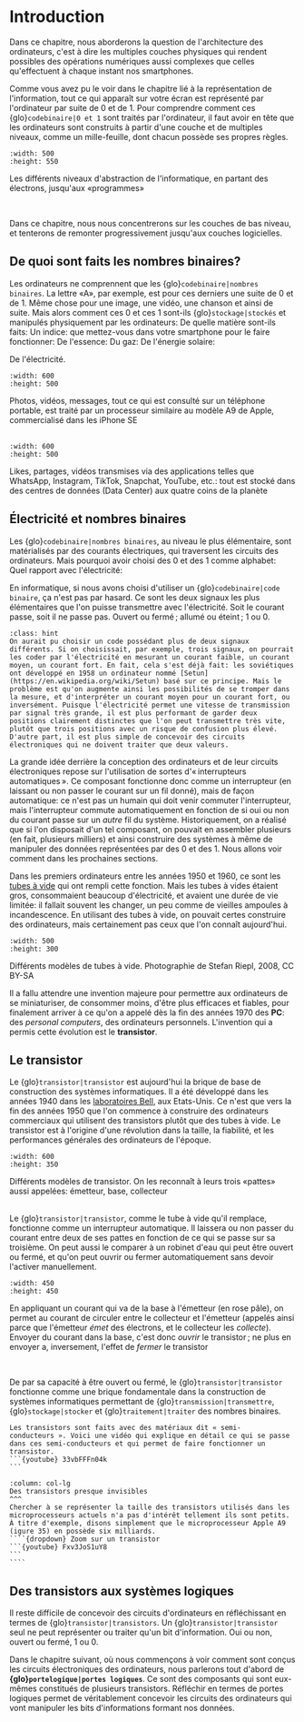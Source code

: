 # Introduction

Dans ce chapitre, nous aborderons la question de l'architecture des ordinateurs, c'est à dire les multiples couches physiques qui rendent possibles des opérations numériques aussi complexes que celles qu'effectuent à chaque instant nos smartphones. 

Comme vous avez pu le voir dans le chapitre lié à la représentation de l'information, tout ce qui apparaît sur votre écran est représenté par l'ordinateur par suite de 0 et de 1. Pour comprendre comment ces <span commented>{glo}`codebinaire|0 et 1` sont traités par l'ordinateur, il faut avoir en tête que les ordinateurs sont construits à partir d'une couche et de multiples niveaux, comme un mille-feuille, dont chacun possède ses propres règles. 

<!--
```{figure} media/abstractionlight.png
---
height: 400px
width: 250px
---
Les différents niveaux d'abstraction de l'informatique, en partant des électrons, jusqu'aux «programmes» 
```
-->

```{image} media/abstractionlight.png
:width: 500
:height: 550
```
Les différents niveaux d'abstraction de l'informatique, en partant des électrons, jusqu'aux «programmes»

<br>


Dans ce chapitre, nous nous concentrerons sur les couches de bas niveau, et tenterons de remonter progressivement jusqu'aux couches logicielles. 


## De quoi sont faits les nombres binaires? 

Les ordinateurs ne comprennent que les {glo}`codebinaire|nombres binaires`. La lettre «A», par exemple, est pour ces derniers une suite de 0 et de 1. Même chose pour une image, une vidéo, une chanson et ainsi de suite. Mais alors comment ces 0 et ces 1 sont-ils {glo}`stockage|stockés` et manipulés physiquement par les ordinateurs: De quelle matière sont-ils faits: Un indice: que mettez-vous dans votre smartphone pour le faire fonctionner: De l'essence: Du gaz: De l'énergie solaire: 

De l'électricité.

<!--
```{figure} media/iphonecpu.jpeg
---
height: 350px
width: 500px
---
Vos photos, vos vidéos, vos messages, tout ce que vous consultez sur votre téléphone portable, sont traitées par un processeur similaire au modèle A9 de Apple, commercialisé dans les iPhone SE. 
```
-->

```{image} media/iphonecpu.jpeg
:width: 600
:height: 500
```
Photos, vidéos, messages, tout ce qui est consulté sur un téléphone portable, est traité par un processeur similaire au modèle A9 de Apple, commercialisé dans les iPhone SE
<br> <br>

<!--
```{figure} media/datacenter.jpeg
---
height: 350px
width: 500px
---
Vos likes, vos partages, vos vidéos transmises via des applications telles que WhatsApp, Instagram, TikTok, Snapchat, YouTube, sont stockées dans des centres de données aux quatre coins de la planète. 
```
-->

```{image} media/datacenter.jpeg
:width: 600
:height: 500
```
Likes, partages, vidéos transmises via des applications telles que WhatsApp, Instagram, TikTok, Snapchat, YouTube, etc.: tout est stocké dans des centres de données (Data Center) aux quatre coins de la planète


## Électricité et nombres binaires

Les {glo}`codebinaire|nombres binaires`, au niveau le plus élémentaire, sont matérialisés par des <span commented>courants électriques</span><!-- REVIEW/JPP: discussion courant vs tension? -->, qui traversent les circuits des ordinateurs. Mais pourquoi avoir choisi des 0 et des 1 comme alphabet: Quel rapport avec l'électricité: 

En informatique, si nous avons choisi d'utiliser un {glo}`codebinaire|code binaire`, ça n'est pas par hasard. Ce sont les deux signaux les plus élémentaires que l'on puisse transmettre avec l'électricité. Soit le courant passe, soit il ne passe pas. Ouvert ou fermé ; allumé ou éteint ; 1 ou 0. 

```{admonition} Le saviez-vous?
:class: hint
On aurait pu choisir un code possédant plus de deux signaux différents. Si on choisissait, par exemple, trois signaux, on pourrait les coder par l'électricité en mesurant un courant faible, un courant moyen, un courant fort. En fait, cela s'est déjà fait: les soviétiques ont développé en 1958 un ordinateur nommé [Setun](https://en.wikipedia.org/wiki/Setun) basé sur ce principe. Mais le problème est qu'on augmente ainsi les possibilités de se tromper dans la mesure, et d'interpréter un courant moyen pour un courant fort, ou inversément. Puisque l'électricité permet une vitesse de transmission par signal très grande, il est plus performant de garder deux positions clairement distinctes que l'on peut transmettre très vite, plutôt que trois positions avec un risque de confusion plus élevé. D'autre part, il est plus simple de concevoir des circuits électroniques qui ne doivent traiter que deux valeurs.
```

La grande idée derrière la conception des ordinateurs et de leur circuits électroniques repose sur l'utilisation de sortes d'« interrupteurs automatiques ». Ce composant fonctionne donc comme un interrupteur (en laissant ou non passer le courant sur un fil donné), mais de façon automatique: ce n'est pas un humain qui doit venir commuter l'interrupteur, mais l'interrupteur commute automatiquement en fonction de si oui ou non du courant passe sur un _autre_ fil du système. Historiquement, on a réalisé que si l'on disposait d'un tel composant, on pouvait en assembler plusieurs (en fait, plusieurs milliers) et ainsi construire des systèmes à même de manipuler des données représentées par des 0 et des 1. Nous allons voir comment dans les prochaines sections.

Dans les premiers ordinateurs entre les années 1950 et 1960, ce sont les [tubes à vide](https://fr.wikipedia.org/wiki/Tube_électronique) qui ont rempli cette fonction. Mais les tubes à vides étaient gros, consommaient beaucoup d'électricité, et avaient une durée de vie limitée: il fallait souvent les changer, un peu comme de vieilles ampoules à incandescence. En utilisant des tubes à vide, on pouvait certes construire des ordinateurs, mais certainement pas ceux que l'on connaît aujourd'hui.

<!--
```{figure} media/vaccum_tubes.jpeg
---
height: 350px
---
Différents modèles de tubes à vide. Photographie de Stefan Riepl, 2008, CC BY-SA.
```
-->


```{image} media/vaccum_tubes.jpeg
:width: 500
:height: 300
```
Différents modèles de tubes à vide. Photographie de Stefan Riepl, 2008, CC BY-SA
<br>


Il a fallu attendre une invention majeure pour permettre aux ordinateurs de se miniaturiser, de consommer moins, d'être plus efficaces et fiables, pour finalement arriver à ce qu'on a appelé dès la fin des années 1970 des **PC**: des _personal computers_, des ordinateurs personnels. L'invention qui a permis cette évolution est le **transistor**.

## Le transistor

Le {glo}`transistor|transistor` est aujourd'hui la brique de base de construction des systèmes informatiques. Il a été développé dans les années 1940 dans les [laboratoires Bell](https://fr.wikipedia.org/wiki/Laboratoires_Bell), aux Etats-Unis. Ce n'est que vers la fin des années 1950 que l'on commence à construire des ordinateurs commerciaux qui utilisent des transistors plutôt que des tubes à vide. Le transistor est à l'origine d'une révolution dans la taille, la fiabilité, et les performances générales des ordinateurs de l'époque. 

<!--
```{figure} media/transistor.jpeg
---
height: 350px
width: 500px
---
Différents modèles de transistor. On les reconnaît à leurs trois «pattes» aussi appelées: émetteur, base, collecteur. 
```
-->

```{image} media/transistor.jpeg
:width: 600
:height: 350
```
Différents modèles de transistor. On les reconnaît à leurs trois «pattes» aussi appelées: émetteur, base, collecteur
<br> <br>


<span commented>Le {glo}`transistor|transistor`, comme le tube à vide qu'il remplace, fonctionne comme un interrupteur automatique. Il laissera ou non passer du courant entre deux de ses pattes en fonction de ce qui se passe sur sa troisième. On peut aussi le comparer à un robinet d'eau qui peut être ouvert ou fermé, et qu'on peut ouvrir ou fermer automatiquement sans devoir l'activer manuellement. 

<!--
```{figure} media/transistorgif.gif
---
height: 350px
width: 500px
---
En appliquant un courant qui va de la base à l'émetteur (en rose pâle), on permet au courant de circuler entre le collecteur et l'émetteur (appelés ainsi parce que l'émetteur *émet* des électrons, et le collecteur les *collecte*). Envoyer du courant dans la base, c'est donc *ouvrir* le transistor; ne plus en envoyer a, inversement, l'effet de *fermer* le transistor. 
```
-->

```{image} media/transistorgif.gif
:width: 450
:height: 450
```

En appliquant un courant qui va de la base à l'émetteur (en rose pâle), on permet au courant de circuler entre le collecteur et l'émetteur (appelés ainsi parce que l'émetteur *émet* des électrons, et le collecteur les *collecte*). Envoyer du courant dans la base, c'est donc *ouvrir* le transistor ; ne plus en envoyer a, inversement, l'effet de *fermer* le transistor

<br>


De par sa capacité à être ouvert ou fermé, le {glo}`transistor|transistor` fonctionne comme une brique fondamentale dans la construction de systèmes informatiques permettant de {glo}`transmission|transmettre`, {glo}`stockage|stocker` et {glo}`traitement|traiter` des nombres binaires. 


````{dropdown} Pour aller plus loin
Les transistors sont faits avec des matériaux dit « semi-conducteurs ». Voici une vidéo qui explique en détail ce qui se passe dans ces semi-conducteurs et qui permet de faire fonctionner un transistor.
```{youtube} 33vbFFFn04k
```
````


`````{panels}
:column: col-lg
Des transistors presque invisibles
^^^
Chercher à se représenter la taille des transistors utilisés dans les microprocesseurs actuels n'a pas d'intérêt tellement ils sont petits. À titre d'exemple, disons simplement que le microprocesseur Apple A9 (igure 35) en possède six milliards.
````{dropdown} Zoom sur un transistor
```{youtube} Fxv3JoS1uY8
```
````
`````

## Des transistors aux systèmes logiques

Il reste difficile de concevoir des circuits d'ordinateurs en réfléchissant en termes de {glo}`transistor|transistors`. Un {glo}`transistor|transistor` seul ne peut représenter ou traiter qu'un bit d'information. Oui ou non, ouvert ou fermé, 1 ou 0.

Dans le chapitre suivant, où nous commençons à voir comment sont conçus les circuits électroniques des ordinateurs, nous parlerons tout d'abord de **{glo}`portelogique|portes logiques`**. Ce sont des composants qui sont eux-mêmes constitués de plusieurs transistors. Réfléchir en termes de portes logiques permet de véritablement concevoir les circuits des ordinateurs qui vont manipuler les bits d'informations formant nos données.